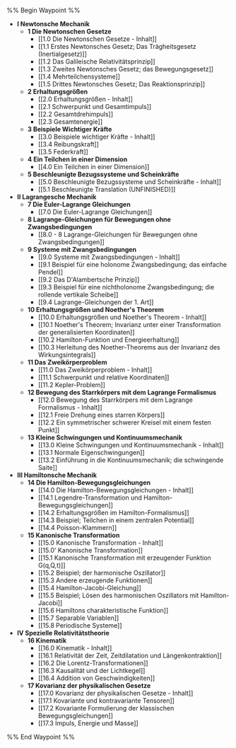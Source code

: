 %% Begin Waypoint %%
- **I Newtonsche Mechanik**
	- **1 Die Newtonschen Gesetze**
		- [[1.0 Die Newtonschen Gesetze - Inhalt]]
		- [[1.1 Erstes Newtonsches Gesetz; Das Trägheitsgesetz (Inertialgesetz)]]
		- [[1.2 Das Galileische Relativitätsprinzip]]
		- [[1.3 Zweites Newtonsches Gesetz; das Bewegungsgesetz]]
		- [[1.4 Mehrteilchensysteme]]
		- [[1.5 Drittes Newtonsches Gesetz; Das Reaktionsprinzip]]
	- **2 Erhaltungsgrößen**
		- [[2.0 Erhaltungsgrößen - Inhalt]]
		- [[2.1 Schwerpunkt und Gesamtimpuls]]
		- [[2.2 Gesamtdrehimpuls]]
		- [[2.3 Gesamtenergie]]
	- **3 Beispiele Wichtiger Kräfte**
		- [[3.0 Beispiele wichtiger Kräfte - Inhalt]]
		- [[3.4 Reibungskraft]]
		- [[3.5 Federkraft]]
	- **4 Ein Teilchen in einer Dimension**
		- [[4.0 Ein Teilchen in einer Dimension]]
	- **5 Beschleunigte Bezugssysteme und Scheinkräfte**
		- [[5.0 Beschleunigte Bezugssysteme und Scheinkräfte - Inhalt]]
		- [[5.1 Beschleunigte Translation (UNFINISHED)]]
- **II Lagrangesche Mechanik**
	- **7 Die Euler-Lagrange Gleichungen**
		- [[7.0 Die Euler-Lagrange Gleichungen]]
	- **8 Lagrange-Gleichungen für Bewegungen ohne Zwangsbedingungen**
		- [[8.0 - 8 Lagrange-Gleichungen für Bewegungen ohne Zwangsbedingungen]]
	- **9 Systeme mit Zwangsbedingungen**
		- [[9.0 Systeme mit Zwangsbedingungen - Inhalt]]
		- [[9.1 Beispiel für eine holonome Zwangsbedingung; das einfache Pendel]]
		- [[9.2 Das D'Alambertsche Prinzip]]
		- [[9.3 Beispiel für eine nichtholonome Zwangsbedingung; die rollende vertikale Scheibe]]
		- [[9.4 Lagrange-Gleichungen der 1. Art]]
	- **10 Erhaltungsgrößen und Noether's Theorem**
		- [[10.0 Erhaltungsgrößen und Noether's Theorem - Inhalt]]
		- [[10.1 Noether's Theorem; Invarianz unter einer Transformation der generalisierten Koordinaten]]
		- [[10.2 Hamilton-Funktion und Energieerhaltung]]
		- [[10.3 Herleitung des Noether-Theorems aus der Invarianz des Wirkungsintegrals]]
	- **11 Das Zweikörperproblem**
		- [[11.0 Das Zweikörperproblem - Inhalt]]
		- [[11.1 Schwerpunkt und relative Koordinaten]]
		- [[11.2 Kepler-Problem]]
	- **12 Bewegung des Starrkörpers mit dem Lagrange Formalismus**
		- [[12.0 Bewegung des Starrkörpers mit dem Lagrange Formalismus - Inhalt]]
		- [[12.1 Freie Drehung eines starren Körpers]]
		- [[12.2 Ein symmetrischer schwerer Kreisel mit einem festen Punkt]]
	- **13 Kleine Schwingungen und Kontinuumsmechanik**
		- [[13.0 Kleine Schwingungen und Kontinuumsmechanik - Inhalt]]
		- [[13.1 Normale Eigenschwingungen]]
		- [[13.2 Einführung in die Kontinuumsmechanik; die schwingende Saite]]
- **III Hamiltonsche Mechanik**
	- **14 Die Hamilton-Bewegungsgleichungen**
		- [[14.0 Die Hamilton-Bewegungsgleichungen - Inhalt]]
		- [[14.1 Legendre-Transformation und Hamilton-Bewegungsgleichungen]]
		- [[14.2 Erhaltungsgrößen im Hamilton-Formalismus]]
		- [[14.3 Beispiel; Teilchen in einem zentralen Potential]]
		- [[14.4 Poisson-Klammern]]
	- **15 Kanonische Transformation**
		- [[15.0 Kanonische Transformation - Inhalt]]
		- [[15.0' Kanonische Transformation]]
		- [[15.1 Kanonische Transformation mit erzeugender Funktion G(q,Q,t)]]
		- [[15.2 Beispiel; der harmonische Oszillator]]
		- [[15.3 Andere erzeugende Funktionen]]
		- [[15.4 Hamilton-Jacobi-Gleichung]]
		- [[15.5 Beispiel; Lösen des harmonischen Oszillators mit Hamilton-Jacobi]]
		- [[15.6 Hamiltons charakteristische Funktion]]
		- [[15.7 Separable Variablen]]
		- [[15.8 Periodische Systeme]]
- **IV Spezielle Relativitätstheorie**
	- **16 Kinematik**
		- [[16.0 Kinematik - Inhalt]]
		- [[16.1 Relativität der Zeit, Zeitdilatation und Längenkontraktion]]
		- [[16.2 Die Lorentz-Transformationen]]
		- [[16.3 Kausalität und der Lichtkegel]]
		- [[16.4 Addition von Geschwindigkeiten]]
	- **17 Kovarianz der physikalischen Gesetze**
		- [[17.0 Kovarianz der physikalischen Gesetze - Inhalt]]
		- [[17.1 Kovariante und kontravariante Tensoren]]
		- [[17.2 Kovariante Formulierung der klassischen Bewegungsgleichungen]]
		- [[17.3 Impuls, Energie und Masse]]

%% End Waypoint %%